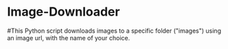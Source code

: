 # Image-Downloader

#This Python script downloads images to a specific folder ("images") using an image url, with the name of your choice.
